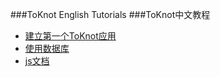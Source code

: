 ###ToKnot English Tutorials
###ToKnot中文教程

* [建立第一个ToKnot应用](https://github.com/chopins/toknot/blob/master/doc/quickstart.first-app.mdown)
* [使用数据库](https://github.com/chopins/toknot/blob/master/doc/use.database.mdown)
* [js文档](https://github.com/chopins/toknot/blob/master/doc/toknot-javascript-lib-doc.mdown)